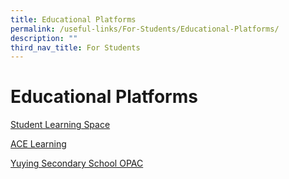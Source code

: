 ```yaml
---
title: Educational Platforms
permalink: /useful-links/For-Students/Educational-Platforms/
description: ""
third_nav_title: For Students
---
```

Educational Platforms
=====================

[Student Learning Space](https://yuyingsec.moe.edu.sg/useful-links/for-students/educational-platforms/student-learning-space)

  

[ACE Learning](https://yuyingsec.moe.edu.sg/useful-links/for-students/educational-platforms/ace-learning)

[Yuying Secondary School OPAC](https://schoolibrary.moe.edu.sg/yuyingsec/)